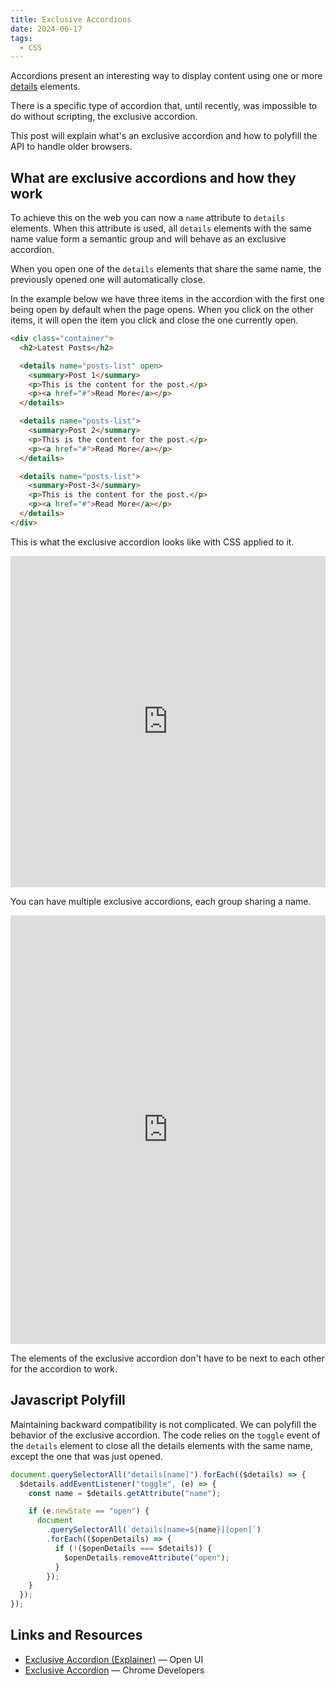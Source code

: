 ```yaml
---
title: Exclusive Accordions
date: 2024-06-17
tags:
  - CSS
---
```


Accordions present an interesting way to display content using one or more [details](https://developer.mozilla.org/en-US/docs/Web/HTML/Element/details) elements.

There is a specific type of accordion that, until recently, was impossible to do without scripting, the exclusive accordion.

This post will explain what's an exclusive accordion and how to polyfill the API to handle older browsers.

## What are exclusive accordions and how they work

To achieve this on the web you can now a `name` attribute to `details` elements. When this attribute is used, all `details` elements with the same name value form a semantic group and will behave as an exclusive accordion.

When you open one of the `details` elements that share the same name, the previously opened one will automatically close.

In the example below we have three items in the accordion with the first one being open by default when the page opens. When you click on the other items, it will open the item you click and close the one currently open.

```html
<div class="container">
  <h2>Latest Posts</h2>

  <details name="posts-list" open>
    <summary>Post 1</summary>
    <p>This is the content for the post.</p>
    <p><a href="#">Read More</a></p>
  </details>

  <details name="posts-list">
    <summary>Post 2</summary>
    <p>This is the content for the post.</p>
    <p><a href="#">Read More</a></p>
  </details>

  <details name="posts-list">
    <summary>Post-3</summary>
    <p>This is the content for the post.</p>
    <p><a href="#">Read More</a></p>
  </details>
</div>
```

This is what the exclusive accordion looks like with CSS applied to it.

<iframe height="529.8236083984375" style="width: 100%;" scrolling="no" title="Exclusive Accordion: Single Accordion" src="https://codepen.io/caraya/embed/ExzZwML?default-tab=result" frameborder="no" loading="lazy" allowtransparency="true" allowfullscreen="true">
  See the Pen <a href="https://codepen.io/caraya/pen/ExzZwML">
  Exclusive Accordion: Single Accordion</a> by Carlos Araya (<a href="https://codepen.io/caraya">@caraya</a>)
  on <a href="https://codepen.io">CodePen</a>.
</iframe>

You can have multiple exclusive accordions, each group sharing a name.

<iframe height="686.33837890625" style="width: 100%;" scrolling="no" title="Exclusive Accordion: Multiple Exclusive Accordions In A Single Page" src="https://codepen.io/caraya/embed/wvbgOwM?default-tab=result" frameborder="no" loading="lazy" allowtransparency="true" allowfullscreen="true">
  See the Pen <a href="https://codepen.io/caraya/pen/wvbgOwM">
  Exclusive Accordion: Multiple Exclusive Accordions In A Single Page</a> by Carlos Araya (<a href="https://codepen.io/caraya">@caraya</a>)
  on <a href="https://codepen.io">CodePen</a>.
</iframe>

The elements of the exclusive accordion don't have to be next to each other for the accordion to work.

## Javascript Polyfill

Maintaining backward compatibility is not complicated. We can polyfill the behavior of the exclusive accordion. The code relies on the `toggle` event of the `details` element to close all the details elements with the same name, except the one that was just opened.

```js
document.querySelectorAll("details[name]").forEach(($details) => {
  $details.addEventListener("toggle", (e) => {
    const name = $details.getAttribute("name");

    if (e.newState == "open") {
      document
        .querySelectorAll(`details[name=${name}][open]`)
        .forEach(($openDetails) => {
          if (!($openDetails === $details)) {
            $openDetails.removeAttribute("open");
          }
        });
    }
  });
});
```

## Links and Resources

* [Exclusive Accordion (Explainer)](https://open-ui.org/components/accordion.explainer/) &mdash; Open UI
* [Exclusive Accordion](https://developer.chrome.com/docs/css-ui/exclusive-accordion) &mdash; Chrome Developers


